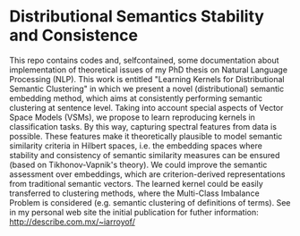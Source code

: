 # Distributional Semantics Stability and Consistence
This repo contains codes and, selfcontained, some documentation about implementation of theoretical issues of my PhD thesis on Natural Language Processing (NLP). This work is entitled "Learning Kernels for Distributional Semantic Clustering" in which we present a novel (distributional) semantic embedding method, which aims at consistently performing semantic clustering at sentence level. Taking into account special aspects of Vector Space Models (VSMs), we propose to learn reproducing kernels in classification tasks. By this way, capturing spectral features from data is possible. These features make it theoretically plausible to model semantic similarity criteria in Hilbert spaces, i.e. the embedding spaces where stability and consistency of semantic similarity measures can be ensured (based on Tikhonov-Vapnik's theory). We could improve the semantic assessment over embeddings, which are criterion-derived representations from traditional semantic vectors. The learned kernel could be easily transferred to clustering methods, where the Multi-Class Imbalance Problem is considered (e.g. semantic clustering of definitions of terms).
See in my personal web site the initial publication for futher information: http://describe.com.mx/~iarroyof/
